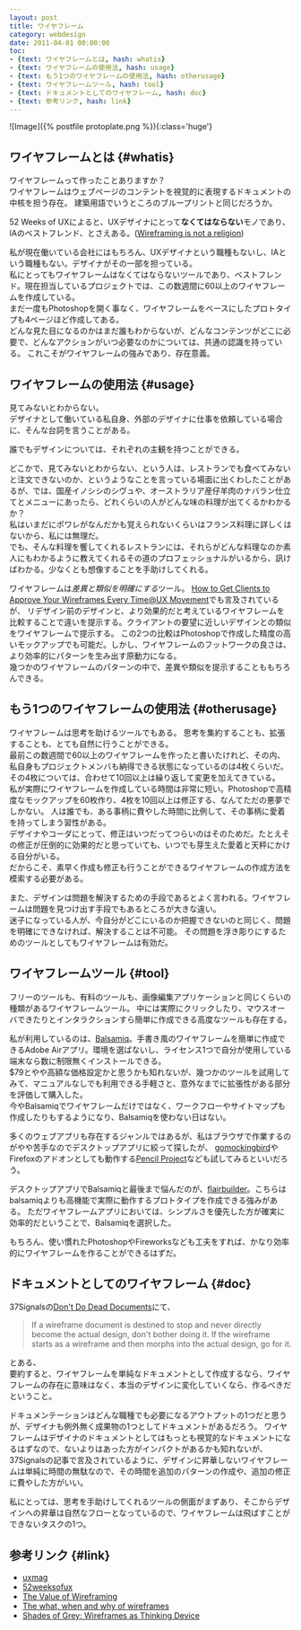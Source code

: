 ```yaml
---
layout: post
title: ワイヤフレーム
category: webdesign
date: 2011-04-01 00:00:00
toc:
- {text: ワイヤフレームとは, hash: whatis}
- {text: ワイヤフレームの使用法, hash: usage}
- {text: もう1つのワイヤフレームの使用法, hash: otherusage}
- {text: ワイヤフレームツール, hash: tool}
- {text: ドキュメントとしてのワイヤフレーム, hash: doc}
- {text: 参考リンク, hash: link}
---
```


![Image]({% postfile protoplate.png %}){:class='huge'}

## ワイヤフレームとは {#whatis}

ワイヤフレームって作ったことありますか？  
ワイヤフレームはウェブページのコンテントを視覚的に表現するドキュメントの中核を担う存在。
建築用語でいうところのブループリントと同じだろうか。

52 Weeks of UXによると、UXデザイナにとって**なくてはならない**モノであり、IAのベストフレンド、とさえある。([Wireframing is not a religion](http://52weeksofux.com/post/866406780/wireframing-is-not-a-religion))

私が現在働いている会社にはもちろん、UXデザイナという職種もないし、IAという職種もない。デザイナがその一部を担っている。  
私にとってもワイヤフレームはなくてはならないツールであり、ベストフレンド。現在担当しているプロジェクトでは、この数週間に60以上のワイヤフレームを作成している。  
まだ一度もPhotoshopを開く事なく、ワイヤフレームをベースにしたプロトタイプも4ページほど作成してある。  
どんな見た目になるのかはまだ誰もわからないが、どんなコンテンツがどこに必要で、どんなアクションがいつ必要なのかについては、共通の認識を持っている。
これこそがワイヤフレームの強みであり、存在意義。

## ワイヤフレームの使用法 {#usage}

見てみないとわからない。  
デザイナとして働いている私自身、外部のデザイナに仕事を依頼している場合に、そんな台詞を言うことがある。

誰でもデザインについては、それぞれの主観を持つことができる。

どこかで、見てみないとわからない、という人は、レストランでも食べてみないと注文できないのか、というようなことを言っている場面に出くわしたことがあるが、では、国産イノシシのシヴュや、オーストラリア産仔羊肉のナバラン仕立てとメニューにあったら、どれくらいの人がどんな味の料理が出てくるかわかるか？  
私はいまだにポワレがなんだかも覚えられないくらいはフランス料理に詳しくはないから、私には無理だ。  
でも、そんな料理を饗してくれるレストランには、それらがどんな料理なのか素人にもわかるように教えてくれるその道のプロフェッショナルがいるから、訊けばわかる。少なくとも想像することを手助けしてくれる。

ワイヤフレームは*差異と類似を明確にする*ツール。
[How to Get Clients to Approve Your Wireframes Every Time@UX Movement](http://uxmovement.com/wireframes/how-to-get-clients-to-approve-your-wireframes-every-time)でも言及されているが、
リデザイン前のデザインと、より効果的だと考えているワイヤフレームを比較することで違いを提示する。クライアントの要望に近しいデザインとの類似をワイヤフレームで提示する。
この2つの比較はPhotoshopで作成した精度の高いモックアップでも可能だ。しかし、ワイヤフレームのフットワークの良さは、より効率的にパターンを生み出す原動力になる。  
幾つかのワイヤフレームのパターンの中で、差異や類似を提示することももちろんできる。

## もう1つのワイヤフレームの使用法 {#otherusage}

ワイヤフレームは思考を助けるツールでもある。
思考を集約することも、拡張することも、とても自然に行うことができる。  
最前この数週間で60以上のワイヤフレームを作ったと書いたけれど、その内、私自身もプロジェクトメンバも納得できる状態になっているのは4枚くらいだ。  
その4枚については、合わせて10回以上は繰り返して変更を加えてきている。  
私が実際にワイヤフレームを作成している時間は非常に短い。Photoshopで高精度なモックアップを60枚作り、4枚を10回以上は修正する、なんてただの悪夢でしかない。
人は誰でも、ある事柄に費やした時間に比例して、その事柄に愛着を持ってしまう習性がある。  
デザイナやコーダにとって、修正はいつだってつらいのはそのためだ。たとえその修正が圧倒的に効果的だと思っていても、いつでも芽生えた愛着と天秤にかける自分がいる。  
だからこそ、素早く作成も修正も行うことができるワイヤフレームの作成方法を模索する必要がある。

また、デザインは問題を解決するための手段であるとよく言われる。ワイヤフレームは問題を見つけ出す手段でもあるところが大きな違い。  
迷子になっている人が、今自分がどこにいるのか把握できないのと同じく、問題を明確にできなければ、解決することは不可能。
その問題を浮き彫りにするためのツールとしてもワイヤフレームは有効だ。

## ワイヤフレームツール {#tool}

フリーのツールも、有料のツールも、画像編集アプリケーションと同じくらいの種類があるワイヤフレームツール。
中には実際にクリックしたり、マウスオーバできたりとインタラクションすら簡単に作成できる高度なツールも存在する。

私が利用しているのは、[Balsamiq](http://balsamiq.com/)。手書き風のワイヤフレームを簡単に作成できるAdobe
Airアプリ。環境を選ばないし、ライセンス1つで自分が使用している端末なら数に制限無くインストールできる。  
$79とやや高額な価格設定かと思うかも知れないが、幾つかのツールを試用してみて、マニュアルなしでも利用できる手軽さと、意外なまでに拡張性がある部分を評価して購入した。  
今やBalsamiqでワイヤフレームだけではなく、ワークフローやサイトマップも作成したりもするようになり、Balsamiqを使わない日はない。

多くのウェブアプリも存在するジャンルではあるが、私はブラウザで作業するのがやや苦手なのでデスクトップアプリに絞って探したが、
[gomockingbird](https://gomockingbird.com/)やFirefoxのアドオンとしても動作する[Pencil Project](http://pencil.evolus.vn/en-US/Home.aspx)なども試してみるといいだろう。

デスクトップアプリでBalsamiqと最後まで悩んだのが、[flairbuilder](http://www.flairbuilder.com/)。こちらはbalsamiqよりも高機能で実際に動作するプロトタイプを作成できる強みがある。
ただワイヤフレームアプリにおいては、シンプルさを優先した方が確実に効率的だということで、Balsamiqを選択した。

もちろん、使い慣れたPhotoshopやFireworksなども工夫をすれば、かなり効率的にワイヤフレームを作ることができるはずだ。  

## ドキュメントとしてのワイヤフレーム {#doc}

37Signalsの[Don't Do Dead Documents](http://gettingreal.37signals.com/ch11_Dont_Do_Dead_Documents.php)にて、

> If a wireframe document is destined to stop and never directly become the actual design, don't bother doing it. 
> If the wireframe starts as a wireframe and then morphs into the actual design, go for it.

とある、  
要約すると、ワイヤフレームを単純なドキュメントとして作成するなら、ワイヤフレームの存在に意味はなく、本当のデザインに変化していくなら、作るべきだということ。

ドキュメンテーションはどんな職種でも必要になるアウトプットの1つだと思うが、デザイナも例外無く成果物の1つとしてドキュメントがあるだろう。
ワイヤフレームはデザイナのドキュメントとしてはもっとも視覚的なドキュメントになるはずなので、ないよりはあった方がインパクトがあるかも知れないが、
37Signalsの記事で言及されているように、デザインに昇華しないワイヤフレームは単純に時間の無駄なので、その時間を追加のパターンの作成や、追加の修正に費やした方がいい。

私にとっては、思考を手助けしてくれるツールの側面がまずあり、そこからデザインへの昇華は自然なフローとなっているので、ワイヤフレームは飛ばすことができないタスクの1つ。

## 参考リンク {#link}

- [uxmag](http://www.uxmag.com/design/shades-of-grey-wireframes-as-thinking-device)
- [52weeksofux](http://52weeksofux.com/post/866406780/wireframing-is-not-a-religion)
- [The Value of Wireframing](http://leehardingonline.co.uk/2010/06/the-value-of-wireframing/)
- [The what, when and why of wireframes](http://userpathways.com/2008/06/the-what-when-and-why-of-wireframes/)
- [Shades of Grey: Wireframes as Thinking Device](http://www.uxmag.com/design/shades-of-grey-wireframes-as-thinking-device)
